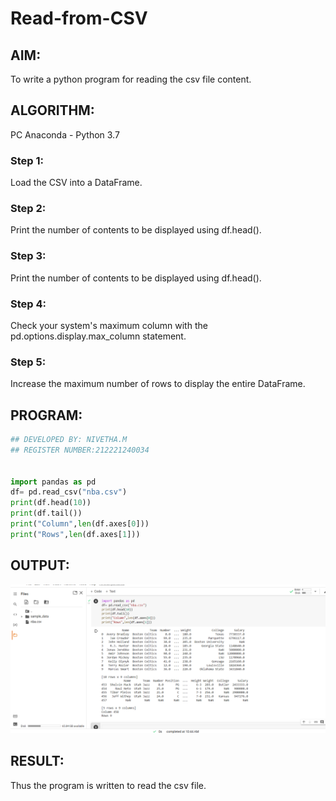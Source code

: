 # Read-from-CSV


## AIM:
To write a python program for reading the csv file content.

## ALGORITHM:
PC Anaconda - Python 3.7
### Step 1:
Load the CSV into a DataFrame.

### Step 2:

Print the number of contents to be displayed using df.head().


### Step 3:

Print the number of contents to be displayed using df.head().



### Step 4:
Check your system's maximum column with the pd.options.display.max_column statement.
### Step 5:
Increase the maximum number of rows to display the entire DataFrame.

## PROGRAM:
```py
## DEVELOPED BY: NIVETHA.M
## REGISTER NUMBER:212221240034


import pandas as pd
df= pd.read_csv("nba.csv")
print(df.head(10))
print(df.tail())
print("Column",len(df.axes[0]))
print("Rows",len(df.axes[1]))

```

## OUTPUT:
![GitHub Logo](.//p1.png)

## RESULT:
Thus the program is written to read the csv file.
